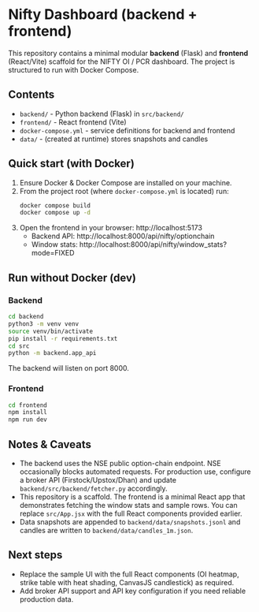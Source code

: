 # Nifty Dashboard (backend + frontend)

This repository contains a minimal modular **backend** (Flask) and **frontend** (React/Vite)
scaffold for the NIFTY OI / PCR dashboard. The project is structured to run with Docker Compose.

## Contents
- `backend/` - Python backend (Flask) in `src/backend/`
- `frontend/` - React frontend (Vite)
- `docker-compose.yml` - service definitions for backend and frontend
- `data/` - (created at runtime) stores snapshots and candles

## Quick start (with Docker)
1. Ensure Docker & Docker Compose are installed on your machine.
2. From the project root (where `docker-compose.yml` is located) run:
   ```bash
   docker compose build
   docker compose up -d
   ```
3. Open the frontend in your browser: http://localhost:5173
   - Backend API: http://localhost:8000/api/nifty/optionchain
   - Window stats: http://localhost:8000/api/nifty/window_stats?mode=FIXED

## Run without Docker (dev)
### Backend
```bash
cd backend
python3 -m venv venv
source venv/bin/activate
pip install -r requirements.txt
cd src
python -m backend.app_api
```
The backend will listen on port 8000.

### Frontend
```bash
cd frontend
npm install
npm run dev
```

## Notes & Caveats
- The backend uses the NSE public option-chain endpoint. NSE occasionally blocks automated requests. For production use, configure a broker API (Firstock/Upstox/Dhan) and update `backend/src/backend/fetcher.py` accordingly.
- This repository is a scaffold. The frontend is a minimal React app that demonstrates fetching the window stats and sample rows. You can replace `src/App.jsx` with the full React components provided earlier.
- Data snapshots are appended to `backend/data/snapshots.jsonl` and candles are written to `backend/data/candles_1m.json`.

## Next steps
- Replace the sample UI with the full React components (OI heatmap, strike table with heat shading, CanvasJS candlestick) as required.
- Add broker API support and API key configuration if you need reliable production data.

